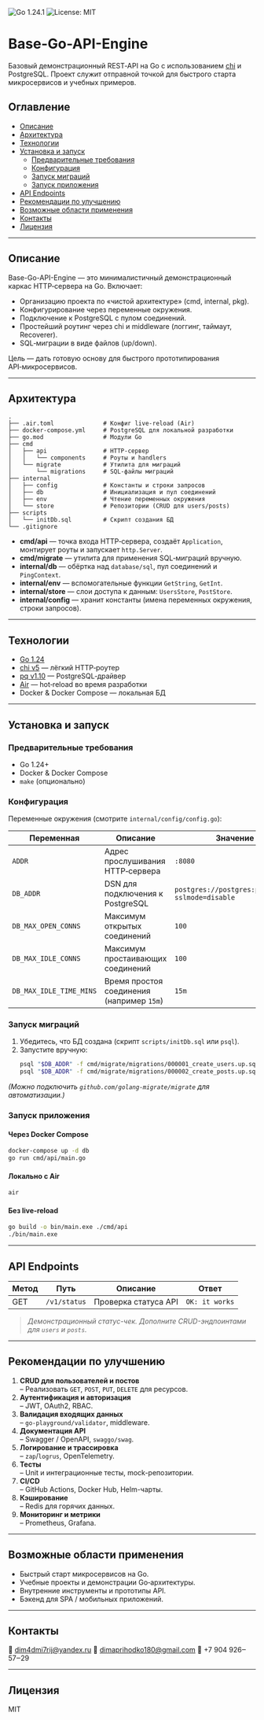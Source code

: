 ![Go 1.24.1](https://img.shields.io/badge/go-1.24.1-blue.svg) ![License: MIT](https://img.shields.io/badge/license-MIT-green.svg)

# Base-Go-API-Engine

Базовый демонстрационный REST‑API на Go с использованием [chi](https://github.com/go-chi/chi) и PostgreSQL. Проект служит отправной точкой для быстрого старта микросервисов и учебных примеров.

## Оглавление

- [Описание](#описание)  
- [Архитектура](#архитектура)  
- [Технологии](#технологии)  
- [Установка и запуск](#установка-и-запуск)  
  - [Предварительные требования](#предварительные-требования)  
  - [Конфигурация](#конфигурация)  
  - [Запуск миграций](#запуск-миграций)  
  - [Запуск приложения](#запуск-приложения)  
- [API Endpoints](#api-endpoints)  
- [Рекомендации по улучшению](#рекомендации-по-улучшению)  
- [Возможные области применения](#возможные-области-применения)  
- [Контакты](#контакты)  
- [Лицензия](#лицензия)  

---

## Описание

Base-Go-API-Engine — это минималистичный демонстрационный каркас HTTP‑сервера на Go. Включает:

- Организацию проекта по «чистой архитектуре» (cmd, internal, pkg).  
- Конфигурирование через переменные окружения.  
- Подключение к PostgreSQL с пулом соединений.  
- Простейший роутинг через chi и middleware (логгинг, таймаут, Recoverer).  
- SQL‑миграции в виде файлов (up/down).  

Цель — дать готовую основу для быстрого прототипирования API‑микросервисов.

---

## Архитектура

```
.
├── .air.toml              # Конфиг live‑reload (Air)
├── docker-compose.yml     # PostgreSQL для локальной разработки
├── go.mod                 # Модули Go
├── cmd
│   ├── api                # HTTP‑сервер
│   │   └── components     # Роуты и handlers
│   └── migrate            # Утилита для миграций
│       └── migrations     # SQL‑файлы миграций
├── internal
│   ├── config             # Константы и строки запросов
│   ├── db                 # Инициализация и пул соединений
│   ├── env                # Чтение переменных окружения
│   └── store              # Репозитории (CRUD для users/posts)
├── scripts
│   └── initDb.sql         # Скрипт создания БД
└── .gitignore
```

- **cmd/api** — точка входа HTTP‑сервера, создаёт `Application`, монтирует роуты и запускает `http.Server`.  
- **cmd/migrate** — утилита для применения SQL‑миграций вручную.  
- **internal/db** — обёртка над `database/sql`, пул соединений и `PingContext`.  
- **internal/env** — вспомогательные функции `GetString`, `GetInt`.  
- **internal/store** — слои доступа к данным: `UsersStore`, `PostStore`.  
- **internal/config** — хранит константы (имена переменных окружения, строки запросов).  

---

## Технологии

- [Go 1.24](https://golang.org/)  
- [chi v5](https://github.com/go-chi/chi) — лёгкий HTTP‑роутер  
- [pq v1.10](https://github.com/lib/pq) — PostgreSQL‑драйвер  
- [Air](https://github.com/cosmtrek/air) — hot‑reload во время разработки  
- Docker & Docker Compose — локальная БД  

---

## Установка и запуск

### Предварительные требования

- Go 1.24+  
- Docker & Docker Compose  
- `make` (опционально)  

### Конфигурация

Переменные окружения (смотрите `internal/config/config.go`):

| Переменная               | Описание                             | Значение по умолчанию                          |
| ------------------------ | ------------------------------------ | ----------------------------------------------- |
| `ADDR`                   | Адрес прослушивания HTTP‑сервера     | `:8080`                                         |
| `DB_ADDR`                | DSN для подключения к PostgreSQL     | `postgres://postgres:password@localhost/appdb?sslmode=disable` |
| `DB_MAX_OPEN_CONNS`      | Максимум открытых соединений         | `100`                                           |
| `DB_MAX_IDLE_CONNS`      | Максимум простаивающих соединений    | `100`                                           |
| `DB_MAX_IDLE_TIME_MINS`  | Время простоя соединения (например `15m`) | `15m`                                      |

### Запуск миграций

1. Убедитесь, что БД создана (скрипт `scripts/initDb.sql` или `psql`).  
2. Запустите вручную:
   ```bash
   psql "$DB_ADDR" -f cmd/migrate/migrations/000001_create_users.up.sql
   psql "$DB_ADDR" -f cmd/migrate/migrations/000002_create_posts.up.sql
   ```

*(Можно подключить `github.com/golang-migrate/migrate` для автоматизации.)*

### Запуск приложения

#### Через Docker Compose

```bash
docker-compose up -d db
go run cmd/api/main.go
```

#### Локально с Air

```bash
air
```

#### Без live‑reload

```bash
go build -o bin/main.exe ./cmd/api
./bin/main.exe
```

---

## API Endpoints

| Метод | Путь            | Описание               | Ответ             |
| ----- | --------------- | ---------------------- | ----------------- |
| GET   | `/v1/status`    | Проверка статуса API   | `OK: it works`    |

> *Демонстрационный статус-чек. Дополните CRUD-эндпоинтами для `users` и `posts`.*

---

## Рекомендации по улучшению

1. **CRUD для пользователей и постов**  
   – Реализовать `GET`, `POST`, `PUT`, `DELETE` для ресурсов.  
2. **Аутентификация и авторизация**  
   – JWT, OAuth2, RBAC.  
3. **Валидация входящих данных**  
   – `go-playground/validator`, middleware.  
4. **Документация API**  
   – Swagger / OpenAPI, `swaggo/swag`.  
5. **Логирование и трассировка**  
   – `zap`/`logrus`, OpenTelemetry.  
6. **Тесты**  
   – Unit и интеграционные тесты, mock-репозитории.  
7. **CI/CD**  
   – GitHub Actions, Docker Hub, Helm-чарты.  
8. **Кэширование**  
   – Redis для горячих данных.  
9. **Мониторинг и метрики**  
   – Prometheus, Grafana.  

---

## Возможные области применения

- Быстрый старт микросервисов на Go.  
- Учебные проекты и демонстрации Go‑архитектуры.  
- Внутренние инструменты и прототипы API.  
- Бэкенд для SPA / мобильных приложений.  

---

## Контакты

📧 dim4dmi7rij@yandex.ru
📧 dimaprihodko180@gmail.com
📱 +7 904 926‒57‒29  

---

## Лицензия

MIT

```